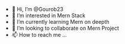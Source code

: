 - 👋 Hi, I’m @Gourob23
- 👀 I’m interested in Mern Stack
- 🌱 I’m currently learning Mern on deepth 
- 💞️ I’m looking to collaborate on Mern Project
- 📫 How to reach me ...

<!---
Gourob23/Gourob23 is a ✨ special ✨ repository because its `README.md` (this file) appears on your GitHub profile.
You can click the Preview link to take a look at your changes.
--->
